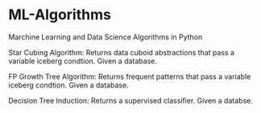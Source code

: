 # ML-Algorithms
Marchine Learning and Data Science Algorithms in Python

Star Cubing Algorithm:
  Returns data cuboid abstractions that pass a variable iceberg condtion. Given a database.
  
FP Growth Tree Algorithm:
  Returns frequent patterns that pass a variable iceberg condtion. Given a database.
  
Decision Tree Induction:
  Returns a supervised classifier. Given a databse.
